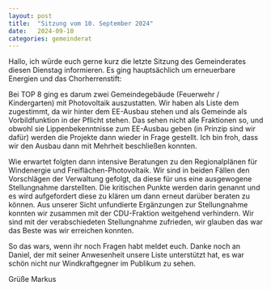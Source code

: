 ```yaml
---
layout: post
title:  "Sitzung vom 10. September 2024"
date:   2024-09-10 
categories: gemeinderat
---
```

Hallo, ich würde euch gerne kurz die letzte Sitzung des Gemeinderates diesen Dienstag informieren. Es ging hauptsächlich um erneuerbare Energien und das Chorherrenstift:

Bei TOP 8 ging es darum zwei Gemeindegebäude (Feuerwehr / Kindergarten) mit Photovoltaik auszustatten. Wir haben als Liste dem zugestimmt, da wir hinter dem EE-Ausbau stehen und als Gemeinde als Vorbildfunktion in der Pflicht stehen. Das sehen nicht alle Fraktionen so, und obwohl sie Lippenbekenntnisse zum EE-Ausbau geben (in Prinzip sind wir dafür) werden die Projekte dann wieder in Frage gestellt. Ich bin froh, dass wir den Ausbau dann mit Mehrheit beschließen konnten.

Wie erwartet folgten dann intensive Beratungen zu den Regionalplänen für Windenergie und Freiflächen-Photovoltaik. Wir sind in beiden Fällen den Vorschlägen der Verwaltung gefolgt, da diese für uns eine ausgewogene Stellungnahme darstellten. Die kritischen Punkte werden darin genannt und es wird aufgefordert diese zu klären um dann erneut darüber beraten zu können. Aus unserer Sicht unfundierte Ergänzungen zur Stellungnahme konnten wir zusammen mit der CDU-Fraktion weitgehend verhindern. Wir sind mit der verabschiedeten Stellungnahme zufrieden, wir glauben das war das Beste was wir erreichen konnten.

So das wars, wenn ihr noch Fragen habt meldet euch. Danke noch an Daniel, der mit seiner Anwesenheit unsere Liste unterstützt hat, es war schön nicht nur Windkraftgegner im Publikum zu sehen.

Grüße Markus